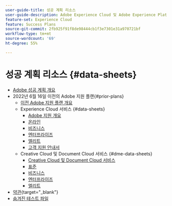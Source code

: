 ```yaml
---
user-guide-title: 성공 계획 리소스
user-guide-description: Adobe Experience Cloud 및 Adobe Experience Platform에 대한 성공 계획 및 지원 리소스입니다.
feature-set: Experience Cloud
feature: Success Plans
source-git-commit: 2fb925f91f8de98444cb1f3e7301e31a970721bf
workflow-type: tm+mt
source-wordcount: '69'
ht-degree: 55%

---
```



# 성공 계획 리소스 {#data-sheets}

+ [Adobe 성공 계획 개요](overview.md)
+ 2022년 6월 16일 이전의 Adobe 지원 플랜{#prior-plans}
   + [이전 Adobe 지원 플랜 개요](overview-prior-plans.md)
   + Experience Cloud 서비스 {#data-sheets}
      + [Adobe 지원 개요](dx-overview.md)
      + [온라인](online.md)
      + [비즈니스](business.md)
      + [엔터프라이즈](enterprise.md)
      + [엘리트](elite.md)
      + [고객 지원 안내서](support-guide.md)
   + Creative Cloud 및 Document Cloud 서비스 {#dme-data-sheets}
      + [Creative Cloud 및 Document Cloud 서비스](dme-overview.md)
      + [표준](dme-standard.md)
      + [비즈니스](dme-business.md)
      + [엔터프라이즈](dme-enterprise.md)
      + [엘리트](dme-elite.md)
+ [약관](https://helpx.adobe.com/kr/support/programs/support-policies-terms-conditions.html){target="_blank"}
+ [숨겨진 테스트 파일](hidden-test.md)

<!--

Articles must be added to this TOC file in order to render.

Use this list format to specify links to articles and section headings that expand and collapse in the left rail of the user guide.

An article link CANNOT be used as a section heading.
-->
